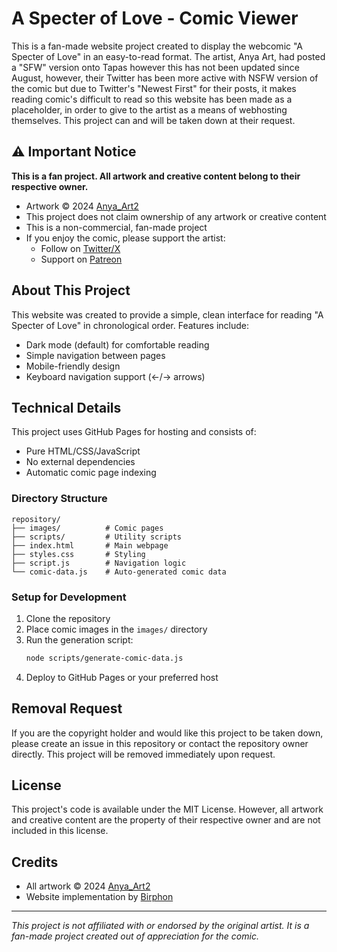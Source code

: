 # A Specter of Love - Comic Viewer

This is a fan-made website project created to display the webcomic "A Specter of Love" in an easy-to-read format. The artist, Anya Art, had posted a "SFW" version onto Tapas however this has not been updated since August, however, their Twitter has been more active with NSFW version of the comic but due to Twitter's "Newest First" for their posts, it makes reading comic's difficult to read so this website has been made as a placeholder, in order to give to the artist as a means of webhosting themselves. This project can and will be taken down at their request.

## ⚠️ Important Notice

**This is a fan project. All artwork and creative content belong to their respective owner.**

- Artwork © 2024 [Anya_Art2](https://x.com/Anya_Art2)
- This project does not claim ownership of any artwork or creative content
- This is a non-commercial, fan-made project
- If you enjoy the comic, please support the artist:
  - Follow on [Twitter/X](https://x.com/Anya_Art2)
  - Support on [Patreon](https://www.patreon.com/AnyaArt)

## About This Project

This website was created to provide a simple, clean interface for reading "A Specter of Love" in chronological order. Features include:
- Dark mode (default) for comfortable reading
- Simple navigation between pages
- Mobile-friendly design
- Keyboard navigation support (←/→ arrows)

## Technical Details

This project uses GitHub Pages for hosting and consists of:
- Pure HTML/CSS/JavaScript
- No external dependencies
- Automatic comic page indexing

### Directory Structure
```
repository/
├── images/          # Comic pages
├── scripts/         # Utility scripts
├── index.html       # Main webpage
├── styles.css       # Styling
├── script.js        # Navigation logic
└── comic-data.js    # Auto-generated comic data
```

### Setup for Development

1. Clone the repository
2. Place comic images in the `images/` directory
3. Run the generation script:
   ```bash
   node scripts/generate-comic-data.js
   ```
4. Deploy to GitHub Pages or your preferred host

## Removal Request

If you are the copyright holder and would like this project to be taken down, please create an issue in this repository or contact the repository owner directly. This project will be removed immediately upon request.

## License

This project's code is available under the MIT License. However, all artwork and creative content are the property of their respective owner and are not included in this license.

## Credits

- All artwork © 2024 [Anya_Art2](https://x.com/Anya_Art2)
- Website implementation by [Birphon](https://www.github.com/birphon)

---

*This project is not affiliated with or endorsed by the original artist. It is a fan-made project created out of appreciation for the comic.*
